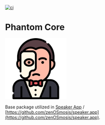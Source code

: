 [![ci][ci-image]][ci-url]

[ci-image]: https://github.com/zenosmosis/phantom-core/actions/workflows/ci.yml/badge.svg
[ci-url]: https://github.com/zenosmosis/phantom-core/actions

# Phantom Core

<img src="phantom.svg" alt="Phantom" width="200"/>

Base package utilized in [Speaker App](https://speaker.app) / [https://github.com/zenOSmosis/speaker.app](https://github.com/zenOSmosis/speaker.app).

